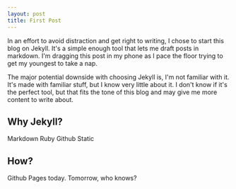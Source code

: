 ```yaml
---
layout: post
title: First Post
---
```

In an effort to avoid distraction and get right to writing, I chose to start this blog on Jekyll. It's a simple enough tool that lets me draft posts in markdown. I'm dragging this post in my phone as I pace the floor trying to get my youngest to take a nap. 

The major potential downside with choosing Jekyll is, I'm not familiar with it. It's made with familiar stuff, but I know very little about it. I don't know if it's the perfect tool, but that fits the tone of this blog and may give me more content to write about.

## Why Jekyll?
Markdown
Ruby
Github
Static

## How?

Github Pages today. Tomorrow, who knows?

